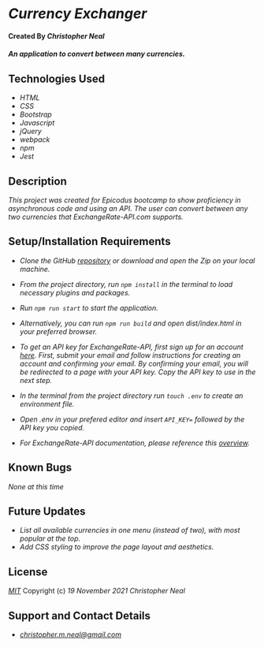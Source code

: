 # _Currency Exchanger_

#### Created By _**Christopher Neal**_

#### _An application to convert between many currencies._

## Technologies Used

* _HTML_
* _CSS_
* _Bootstrap_
* _Javascript_
* _jQuery_
* _webpack_
* _npm_
* _Jest_

## Description

_This project was created for Epicodus bootcamp to show proficiency in asynchronous code and using an API. The user can convert between any two currencies that ExchangeRate-API.com supports._

## Setup/Installation Requirements

* _Clone the GitHub [repository](https://github.com/christophermneal/currency-exchanger/) or download and open the Zip on your local machine._
* _From the project directory, run `npm install` in the terminal to load necessary plugins and packages._
* _Run `npm run start` to start the application._
* _Alternatively, you can run `npm run build` and open dist/index.html in your preferred browser._

* _To get an API key for ExchangeRate-API, first sign up for an account [here](https://www.exchangerate-api.com/). First, submit your email and follow instructions for creating an account and confirming your email. By confirming your email, you will be redirected to a page with your API key. Copy the API key to use in the next step._
* _In the terminal from the project directory run `touch .env` to create an environment file._
* _Open .env in your prefered editor and insert `API_KEY=` followed by the API key you copied._

* _For ExchangeRate-API documentation, please reference this [overview](https://www.exchangerate-api.com/docs/overview)._

## Known Bugs

_None at this time_

## Future Updates

* _List all available currencies in one menu (instead of two), with most popular at the top._
* _Add CSS styling to improve the page layout and aesthetics._

## License

_[MIT](https://opensource.org/licenses/MIT)_
Copyright (c) _19 November 2021_ _Christopher Neal_

## Support and Contact Details
* _[christopher.m.neal@gmail.com](mailto:christopher.m.neal@gmail.com)_
